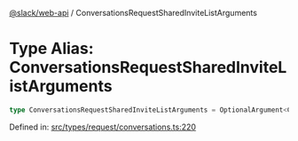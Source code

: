 [@slack/web-api](../index.md) / ConversationsRequestSharedInviteListArguments

# Type Alias: ConversationsRequestSharedInviteListArguments

```ts
type ConversationsRequestSharedInviteListArguments = OptionalArgument<CursorPaginationEnabled & TokenOverridable & object>;
```

Defined in: [src/types/request/conversations.ts:220](https://github.com/slackapi/node-slack-sdk/blob/main/packages/web-api/src/types/request/conversations.ts#L220)
